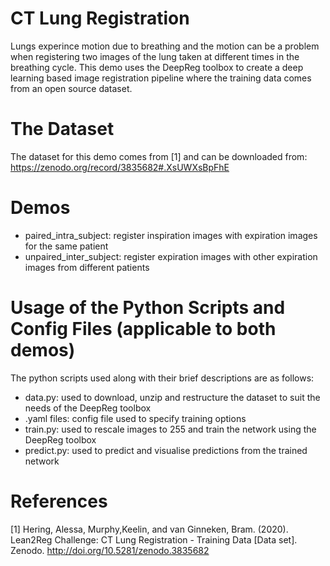 # CT Lung Registration

Lungs experince motion due to breathing and the motion can be a problem when registering
two images of the lung taken at different times in the breathing cycle. This demo uses
the DeepReg toolbox to create a deep learning based image registration pipeline where
the training data comes from an open source dataset.

# The Dataset

The dataset for this demo comes from [1] and can be downloaded from:
https://zenodo.org/record/3835682#.XsUWXsBpFhE

# Demos

- paired_intra_subject: register inspiration images with expiration images for the same
  patient
- unpaired_inter_subject: register expiration images with other expiration images from
  different patients

# Usage of the Python Scripts and Config Files (applicable to both demos)

The python scripts used along with their brief descriptions are as follows:

- data.py: used to download, unzip and restructure the dataset to suit the needs of the
  DeepReg toolbox
- .yaml files: config file used to specify training options
- train.py: used to rescale images to 255 and train the network using the DeepReg
  toolbox
- predict.py: used to predict and visualise predictions from the trained network

# References

[1] Hering, Alessa, Murphy,Keelin, and van Ginneken, Bram. (2020). Lean2Reg Challenge:
CT Lung Registration - Training Data [Data set]. Zenodo.
http://doi.org/10.5281/zenodo.3835682
